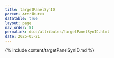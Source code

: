 ```yaml
---
title: targetPanelSynID
parent: Attributes
datatable: true
layout: page
nav_order: 81
permalink: docs/attributes/targetPanelSynID.html
date: 2025-05-21
---
```

{% include content/targetPanelSynID.md %}
